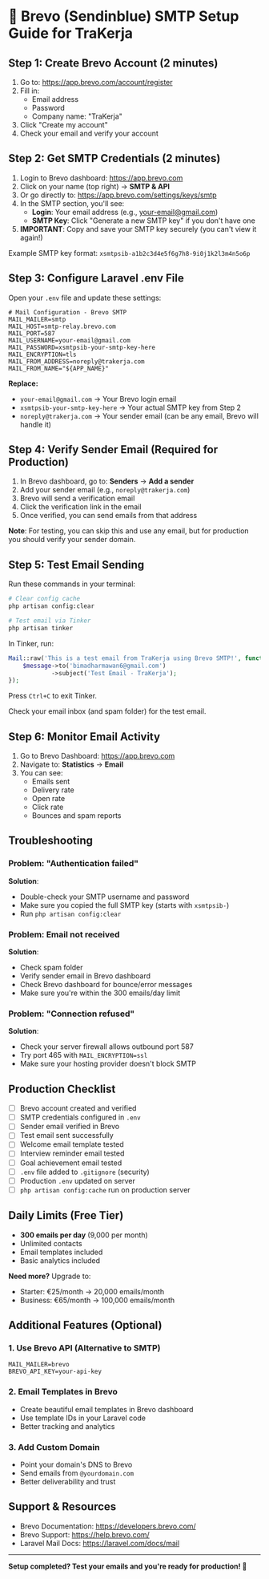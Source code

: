 # 📧 Brevo (Sendinblue) SMTP Setup Guide for TraKerja

## Step 1: Create Brevo Account (2 minutes)

1. Go to: https://app.brevo.com/account/register
2. Fill in:
   - Email address
   - Password
   - Company name: "TraKerja"
3. Click "Create my account"
4. Check your email and verify your account

## Step 2: Get SMTP Credentials (2 minutes)

1. Login to Brevo dashboard: https://app.brevo.com
2. Click on your name (top right) → **SMTP & API**
3. Or go directly to: https://app.brevo.com/settings/keys/smtp
4. In the SMTP section, you'll see:
   - **Login**: Your email address (e.g., your-email@gmail.com)
   - **SMTP Key**: Click "Generate a new SMTP key" if you don't have one
5. **IMPORTANT**: Copy and save your SMTP key securely (you can't view it again!)

Example SMTP key format: `xsmtpsib-a1b2c3d4e5f6g7h8-9i0j1k2l3m4n5o6p`

## Step 3: Configure Laravel .env File

Open your `.env` file and update these settings:

```env
# Mail Configuration - Brevo SMTP
MAIL_MAILER=smtp
MAIL_HOST=smtp-relay.brevo.com
MAIL_PORT=587
MAIL_USERNAME=your-email@gmail.com
MAIL_PASSWORD=xsmtpsib-your-smtp-key-here
MAIL_ENCRYPTION=tls
MAIL_FROM_ADDRESS=noreply@trakerja.com
MAIL_FROM_NAME="${APP_NAME}"
```

**Replace:**

- `your-email@gmail.com` → Your Brevo login email
- `xsmtpsib-your-smtp-key-here` → Your actual SMTP key from Step 2
- `noreply@trakerja.com` → Your sender email (can be any email, Brevo will handle it)

## Step 4: Verify Sender Email (Required for Production)

1. In Brevo dashboard, go to: **Senders** → **Add a sender**
2. Add your sender email (e.g., `noreply@trakerja.com`)
3. Brevo will send a verification email
4. Click the verification link in the email
5. Once verified, you can send emails from that address

**Note**: For testing, you can skip this and use any email, but for production you should verify your sender domain.

## Step 5: Test Email Sending

Run these commands in your terminal:

```bash
# Clear config cache
php artisan config:clear

# Test email via Tinker
php artisan tinker
```

In Tinker, run:

```php
Mail::raw('This is a test email from TraKerja using Brevo SMTP!', function($message) {
    $message->to('bimadharmawan6@gmail.com')
            ->subject('Test Email - TraKerja');
});
```

Press `Ctrl+C` to exit Tinker.

Check your email inbox (and spam folder) for the test email.

## Step 6: Monitor Email Activity

1. Go to Brevo Dashboard: https://app.brevo.com
2. Navigate to: **Statistics** → **Email**
3. You can see:
   - Emails sent
   - Delivery rate
   - Open rate
   - Click rate
   - Bounces and spam reports

## Troubleshooting

### Problem: "Authentication failed"

**Solution**:

- Double-check your SMTP username and password
- Make sure you copied the full SMTP key (starts with `xsmtpsib-`)
- Run `php artisan config:clear`

### Problem: Email not received

**Solution**:

- Check spam folder
- Verify sender email in Brevo dashboard
- Check Brevo dashboard for bounce/error messages
- Make sure you're within the 300 emails/day limit

### Problem: "Connection refused"

**Solution**:

- Check your server firewall allows outbound port 587
- Try port 465 with `MAIL_ENCRYPTION=ssl`
- Make sure your hosting provider doesn't block SMTP

## Production Checklist

- [ ] Brevo account created and verified
- [ ] SMTP credentials configured in `.env`
- [ ] Sender email verified in Brevo
- [ ] Test email sent successfully
- [ ] Welcome email template tested
- [ ] Interview reminder email tested
- [ ] Goal achievement email tested
- [ ] `.env` file added to `.gitignore` (security)
- [ ] Production `.env` updated on server
- [ ] `php artisan config:cache` run on production server

## Daily Limits (Free Tier)

- **300 emails per day** (9,000 per month)
- Unlimited contacts
- Email templates included
- Basic analytics included

**Need more?** Upgrade to:

- Starter: €25/month → 20,000 emails/month
- Business: €65/month → 100,000 emails/month

## Additional Features (Optional)

### 1. Use Brevo API (Alternative to SMTP)

```env
MAIL_MAILER=brevo
BREVO_API_KEY=your-api-key
```

### 2. Email Templates in Brevo

- Create beautiful email templates in Brevo dashboard
- Use template IDs in your Laravel code
- Better tracking and analytics

### 3. Add Custom Domain

- Point your domain's DNS to Brevo
- Send emails from `@yourdomain.com`
- Better deliverability and trust

## Support & Resources

- Brevo Documentation: https://developers.brevo.com/
- Brevo Support: https://help.brevo.com/
- Laravel Mail Docs: https://laravel.com/docs/mail

---

**Setup completed? Test your emails and you're ready for production! 🚀**

